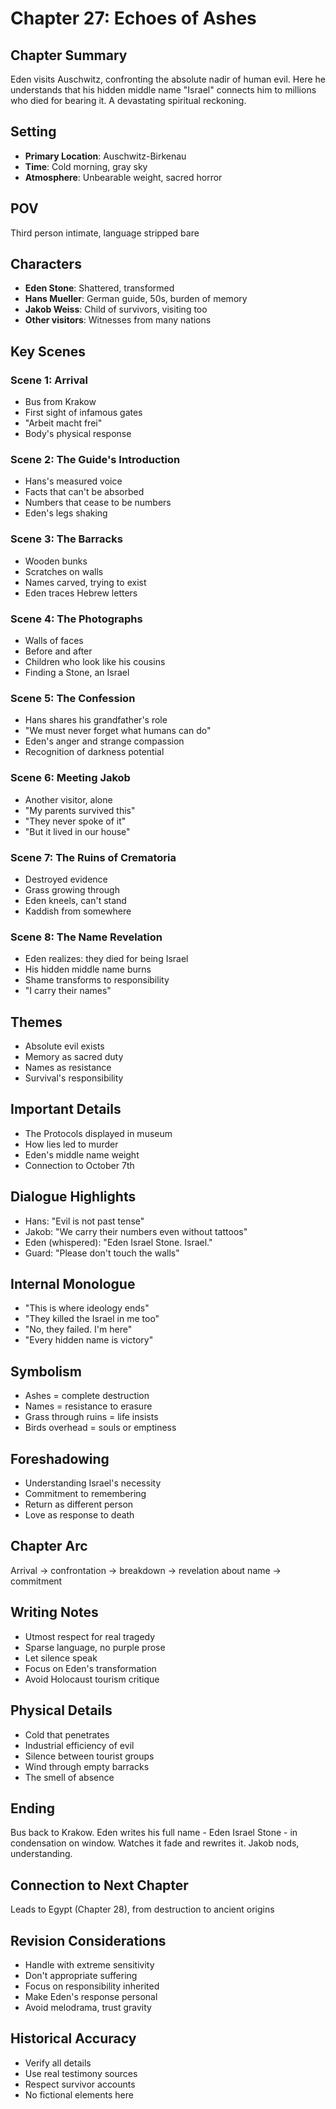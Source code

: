 # Chapter 27: Echoes of Ashes

## Chapter Summary
Eden visits Auschwitz, confronting the absolute nadir of human evil. Here he understands that his hidden middle name "Israel" connects him to millions who died for bearing it. A devastating spiritual reckoning.

## Setting
- **Primary Location**: Auschwitz-Birkenau
- **Time**: Cold morning, gray sky
- **Atmosphere**: Unbearable weight, sacred horror

## POV
Third person intimate, language stripped bare

## Characters
- **Eden Stone**: Shattered, transformed
- **Hans Mueller**: German guide, 50s, burden of memory
- **Jakob Weiss**: Child of survivors, visiting too
- **Other visitors**: Witnesses from many nations

## Key Scenes

### Scene 1: Arrival
- Bus from Krakow
- First sight of infamous gates
- "Arbeit macht frei"
- Body's physical response

### Scene 2: The Guide's Introduction
- Hans's measured voice
- Facts that can't be absorbed
- Numbers that cease to be numbers
- Eden's legs shaking

### Scene 3: The Barracks
- Wooden bunks
- Scratches on walls
- Names carved, trying to exist
- Eden traces Hebrew letters

### Scene 4: The Photographs
- Walls of faces
- Before and after
- Children who look like his cousins
- Finding a Stone, an Israel

### Scene 5: The Confession
- Hans shares his grandfather's role
- "We must never forget what humans can do"
- Eden's anger and strange compassion
- Recognition of darkness potential

### Scene 6: Meeting Jakob
- Another visitor, alone
- "My parents survived this"
- "They never spoke of it"
- "But it lived in our house"

### Scene 7: The Ruins of Crematoria
- Destroyed evidence
- Grass growing through
- Eden kneels, can't stand
- Kaddish from somewhere

### Scene 8: The Name Revelation
- Eden realizes: they died for being Israel
- His hidden middle name burns
- Shame transforms to responsibility
- "I carry their names"

## Themes
- Absolute evil exists
- Memory as sacred duty
- Names as resistance
- Survival's responsibility

## Important Details
- The Protocols displayed in museum
- How lies led to murder
- Eden's middle name weight
- Connection to October 7th

## Dialogue Highlights
- Hans: "Evil is not past tense"
- Jakob: "We carry their numbers even without tattoos"
- Eden (whispered): "Eden Israel Stone. Israel."
- Guard: "Please don't touch the walls"

## Internal Monologue
- "This is where ideology ends"
- "They killed the Israel in me too"
- "No, they failed. I'm here"
- "Every hidden name is victory"

## Symbolism
- Ashes = complete destruction
- Names = resistance to erasure
- Grass through ruins = life insists
- Birds overhead = souls or emptiness

## Foreshadowing
- Understanding Israel's necessity
- Commitment to remembering
- Return as different person
- Love as response to death

## Chapter Arc
Arrival → confrontation → breakdown → revelation about name → commitment

## Writing Notes
- Utmost respect for real tragedy
- Sparse language, no purple prose
- Let silence speak
- Focus on Eden's transformation
- Avoid Holocaust tourism critique

## Physical Details
- Cold that penetrates
- Industrial efficiency of evil
- Silence between tourist groups
- Wind through empty barracks
- The smell of absence

## Ending
Bus back to Krakow. Eden writes his full name - Eden Israel Stone - in condensation on window. Watches it fade and rewrites it. Jakob nods, understanding.

## Connection to Next Chapter
Leads to Egypt (Chapter 28), from destruction to ancient origins

## Revision Considerations
- Handle with extreme sensitivity
- Don't appropriate suffering
- Focus on responsibility inherited
- Make Eden's response personal
- Avoid melodrama, trust gravity

## Historical Accuracy
- Verify all details
- Use real testimony sources
- Respect survivor accounts
- No fictional elements here
